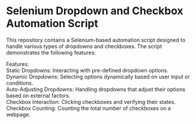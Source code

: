 <h1>Selenium Dropdown and Checkbox Automation Script</h1>
This repository contains a Selenium-based automation script designed to handle various types of dropdowns and checkboxes. The script demonstrates the following features:</br>

Features:</br>
Static Dropdowns: Interacting with pre-defined dropdown options.</br>
Dynamic Dropdowns: Selecting options dynamically based on user input or conditions.</br>
Auto-Adjusting Dropdowns: Handling dropdowns that adjust their options based on external factors.</br>
Checkbox Interaction: Clicking checkboxes and verifying their states.</br>
Checkbox Counting: Counting the total number of checkboxes on a webpage.</br>

